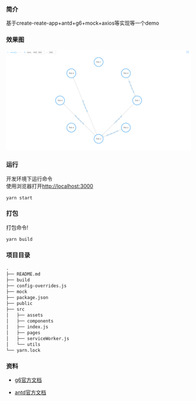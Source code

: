 ### 简介

基于create-reate-app+antd+g6+mock+axios等实现等一个demo

### 效果图
![效果图](https://github.com/qiuysh/react_g6_demo/blob/master/src/assets/images/tuli.png)



### 运行

开发环境下运行命令<br />
使用浏览器打开[http://localhost:3000](http://localhost:3000)

```
yarn start
```


### 打包

打包命令!
```
yarn build

```




### 项目目录
```
.
├── README.md
├── build
├── config-overrides.js
├── mock
├── package.json
├── public
├── src
│   ├── assets
│   ├── components
│   ├── index.js
│   ├── pages
│   ├── serviceWorker.js
│   └── utils
└── yarn.lock
```


### 资料

- [g6官方文档](https://g6.antv.vision/zh/docs/manual/introduction)

- [antd官方文档](https://3x.ant.design/docs/react/introduce-cn)
